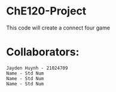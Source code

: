 # ChE120-Project
This code will create a connect four game

# Collaborators:
    Jayden Huynh - 21024709
    Name - Std Num
    Name - Std Num
    Name - Std Num
   
